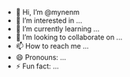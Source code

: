 - 👋 Hi, I’m @mynenm
- 👀 I’m interested in ...
- 🌱 I’m currently learning ...
- 💞️ I’m looking to collaborate on ...
- 📫 How to reach me ...
- 😄 Pronouns: ...
- ⚡ Fun fact: ...

<!---
mynenm/mynenm is a ✨ special ✨ repository because its `README.md` (this file) appears on your GitHub profile.
You can click the Preview link to take a look at your changes.
--->
